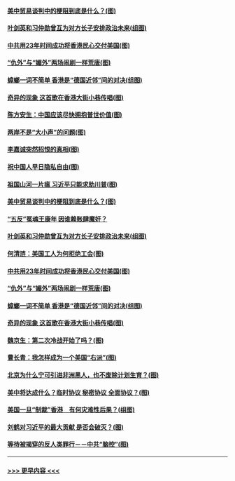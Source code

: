 #### [美中贸易谈判中的梗阻到底是什么？(图)](../pages/p4/907791.md?t=09190822) 
#### [叶剑英和习仲勋曾互为对方长子安排政治未来(组图)](../pages/p4/907786.md?t=09190822) 
#### [中共用23年时间成功将香港民心交付美国(图)](../pages/p4/907698.md?t=09190822) 
#### [“仇外”与“媚外”两场闹剧一样荒唐(图)](../pages/p4/907689.md?t=09190822) 
#### [蟑螂一词不简单 香港是“德国近邻”间的对决(组图)](../pages/p4/907618.md?t=09190822) 
#### [奇异的现象 这首歌在香港大街小巷传唱(图)](../pages/p4/907583.md?t=09190822) 
#### [陈方安生：中国应该尽快拥抱普世价值(图)](../pages/p4/907826.md?t=09190822) 
#### [两岸不是“大小声”的问题(图)](../pages/p4/907825.md?t=09190822) 
#### [李嘉诚突然招恨的真相(图)](../pages/p4/907799.md?t=09190822) 
#### [祝中国人早日隐私自由(图)](../pages/p4/907797.md?t=09190822) 
#### [祖国山河一片瘟 习近平只能求助川普(图)](../pages/p4/907796.md?t=09190822) 
#### [美中贸易谈判中的梗阻到底是什么？(图)](../pages/p4/907791.md?t=09190822) 
#### [“五反”冤魂王康年 因谁赖账肆魔奸？](../pages/p4/907787.md?t=09190822) 
#### [叶剑英和习仲勋曾互为对方长子安排政治未来(组图)](../pages/p4/907786.md?t=09190822) 
#### [何清涟：美国工人为何拒绝工会(图)](../pages/p4/907701.md?t=09190822) 
#### [中共用23年时间成功将香港民心交付美国(图)](../pages/p4/907698.md?t=09190822) 
#### [“仇外”与“媚外”两场闹剧一样荒唐(图)](../pages/p4/907689.md?t=09190822) 
#### [蟑螂一词不简单 香港是“德国近邻”间的对决(组图)](../pages/p4/907618.md?t=09190822) 
#### [奇异的现象 这首歌在香港大街小巷传唱(图)](../pages/p4/907583.md?t=09190822) 
#### [魏京生：第二次冷战开始了吗？(图)](../pages/p4/907581.md?t=09190822) 
#### [曹长青：我怎样成为一个美国“右派”(图)](../pages/p4/907580.md?t=09190822) 
#### [北京为什么宁可引进非洲黑人，也不废除计划生育？(图)](../pages/p4/907577.md?t=09190822) 
#### [美中将达成什么？临时协议 秘密协议 全面协议？(图)](../pages/p4/907576.md?t=09190822) 
#### [美国一旦“制裁”香港　有何灾难性后果？(组图)](../pages/p4/907575.md?t=09190822) 
#### [刘鹤对习近平的最大贡献 是否会破灭？(图)](../pages/p4/907509.md?t=09190822) 
#### [等待被揭穿的反人类罪行－－中共“脑控”(图)](../pages/p4/907167.md?t=09190822) 

----
#### [ >>> 更早内容 <<< ](../indexes/p4-earlier.md)

